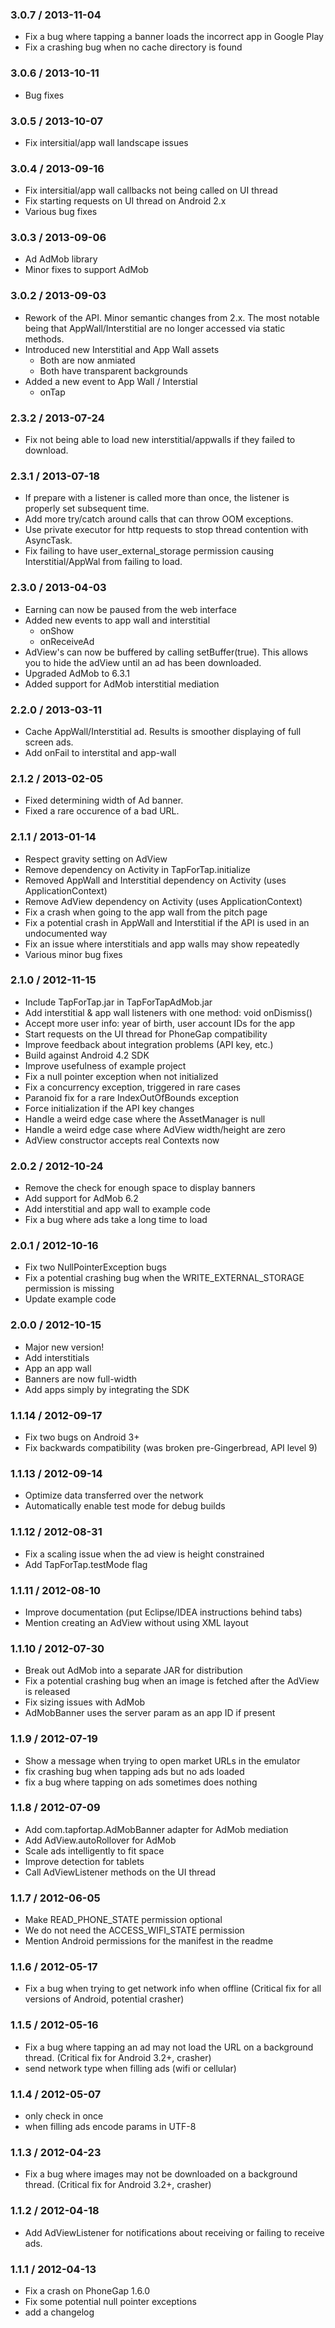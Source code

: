 ### 3.0.7 / 2013-11-04
  * Fix a bug where tapping a banner loads the incorrect app in Google Play
  * Fix a crashing bug when no cache directory is found

### 3.0.6 / 2013-10-11
  * Bug fixes

### 3.0.5 / 2013-10-07
  * Fix intersitial/app wall landscape issues

### 3.0.4 / 2013-09-16
  * Fix intersitial/app wall callbacks not being called on UI thread
  * Fix starting requests on UI thread on Android 2.x
  * Various bug fixes

### 3.0.3 / 2013-09-06
  * Ad AdMob library
  * Minor fixes to support AdMob

### 3.0.2 / 2013-09-03
  * Rework of the API. Minor semantic changes from 2.x. The most notable being that AppWall/Interstitial are no longer accessed via static methods.
  * Introduced new Interstitial and App Wall assets
    * Both are now anmiated
    * Both have transparent backgrounds
  * Added a new event to App Wall / Interstial
    * onTap

### 2.3.2 / 2013-07-24
  * Fix not being able to load new interstitial/appwalls if they failed to download.

### 2.3.1 / 2013-07-18
  * If prepare with a listener is called more than once, the listener is properly set subsequent time.
  * Add more try/catch around calls that can throw OOM exceptions.
  * Use private executor for http requests to stop thread contention with AsyncTask.
  * Fix failing to have user_external_storage permission causing Interstitial/AppWal from failing to load.

### 2.3.0 / 2013-04-03

  * Earning can now be paused from the web interface
  * Added new events to app wall and interstitial
    * onShow
    * onReceiveAd
  * AdView's can now be buffered by calling setBuffer(true). This allows you to hide the adView until an ad has been downloaded.
  * Upgraded AdMob to 6.3.1
  * Added support for AdMob interstitial mediation

### 2.2.0 / 2013-03-11

  * Cache AppWall/Interstitial ad. Results is smoother displaying of full screen ads.
  * Add onFail to interstital and app-wall

### 2.1.2 / 2013-02-05

  * Fixed determining width of Ad banner.
  * Fixed a rare occurence of a bad URL.

### 2.1.1 / 2013-01-14

  * Respect gravity setting on AdView
  * Remove dependency on Activity in TapForTap.initialize
  * Removed AppWall and Interstitial dependency on Activity (uses ApplicationContext)
  * Remove AdView dependency on Activity (uses ApplicationContext)
  * Fix a crash when going to the app wall from the pitch page
  * Fix a potential crash in AppWall and Interstitial if the API is used in an undocumented way
  * Fix an issue where interstitials and app walls may show repeatedly
  * Various minor bug fixes

### 2.1.0 / 2012-11-15

  * Include TapForTap.jar in TapForTapAdMob.jar
  * Add interstitial & app wall listeners with one method: void onDismiss()
  * Accept more user info: year of birth, user account IDs for the app
  * Start requests on the UI thread for PhoneGap compatibility
  * Improve feedback about integration problems (API key, etc.)
  * Build against Android 4.2 SDK
  * Improve usefulness of example project
  * Fix a null pointer exception when not initialized
  * Fix a concurrency exception, triggered in rare cases
  * Paranoid fix for a rare IndexOutOfBounds exception
  * Force initialization if the API key changes
  * Handle a weird edge case where the AssetManager is null
  * Handle a weird edge case where AdView width/height are zero
  * AdView constructor accepts real Contexts now

### 2.0.2 / 2012-10-24

  * Remove the check for enough space to display banners
  * Add support for AdMob 6.2
  * Add interstitial and app wall to example code
  * Fix a bug where ads take a long time to load

### 2.0.1 / 2012-10-16

  * Fix two NullPointerException bugs
  * Fix a potential crashing bug when the WRITE\_EXTERNAL\_STORAGE permission is missing
  * Update example code

### 2.0.0 / 2012-10-15

  * Major new version!
  * Add interstitials
  * App an app wall
  * Banners are now full-width
  * Add apps simply by integrating the SDK

### 1.1.14 / 2012-09-17

  * Fix two bugs on Android 3+
  * Fix backwards compatibility (was broken pre-Gingerbread, API level 9)

### 1.1.13 / 2012-09-14

  * Optimize data transferred over the network
  * Automatically enable test mode for debug builds

### 1.1.12 / 2012-08-31

  * Fix a scaling issue when the ad view is height constrained
  * Add TapForTap.testMode flag

### 1.1.11 / 2012-08-10

  * Improve documentation (put Eclipse/IDEA instructions behind tabs)
  * Mention creating an AdView without using XML layout

### 1.1.10 / 2012-07-30

  * Break out AdMob into a separate JAR for distribution
  * Fix a potential crashing bug when an image is fetched after the AdView is released
  * Fix sizing issues with AdMob
  * AdMobBanner uses the server param as an app ID if present

### 1.1.9 / 2012-07-19

  * Show a message when trying to open market URLs in the emulator
  * fix crashing bug when tapping ads but no ads loaded
  * fix a bug where tapping on ads sometimes does nothing

### 1.1.8 / 2012-07-09

  * Add com.tapfortap.AdMobBanner adapter for AdMob mediation
  * Add AdView.autoRollover for AdMob
  * Scale ads intelligently to fit space
  * Improve detection for tablets
  * Call AdViewListener methods on the UI thread

### 1.1.7 / 2012-06-05

  * Make READ_PHONE_STATE permission optional
  * We do not need the ACCESS_WIFI_STATE permission
  * Mention Android permissions for the manifest in the readme

### 1.1.6 / 2012-05-17

  * Fix a bug when trying to get network info when offline
    (Critical fix for all versions of Android, potential crasher)


### 1.1.5 / 2012-05-16

  * Fix a bug where tapping an ad may not load the URL on a background thread.
    (Critical fix for Android 3.2+, crasher)
  * send network type when filling ads (wifi or cellular)


### 1.1.4 / 2012-05-07

  * only check in once
  * when filling ads encode params in UTF-8


### 1.1.3 / 2012-04-23

  * Fix a bug where images may not be downloaded on a background thread.
    (Critical fix for Android 3.2+, crasher)


### 1.1.2 / 2012-04-18

  * Add AdViewListener for notifications about receiving or failing to receive ads.


### 1.1.1 / 2012-04-13

  * Fix a crash on PhoneGap 1.6.0
  * Fix some potential null pointer exceptions
  * add a changelog
